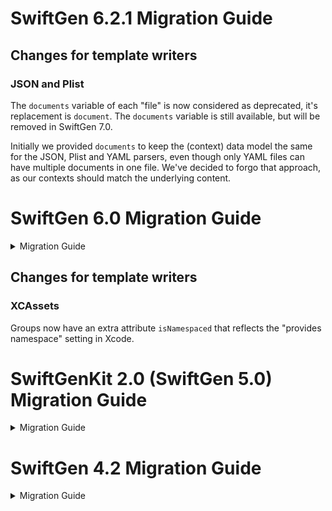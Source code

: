 # SwiftGen 6.2.1 Migration Guide

## Changes for template writers

### JSON and Plist

The `documents` variable of each "file" is now considered as deprecated, it's replacement is `document`. The `documents` variable is still available, but will be removed in SwiftGen 7.0.

Initially we provided `documents` to keep the (context) data model the same for the JSON, Plist and YAML parsers, even though only YAML files can have multiple documents in one file. We've decided to forgo that approach, as our contexts should match the underlying content.

# SwiftGen 6.0 Migration Guide

<details>
<summary>Migration Guide</summary>

## Changes for users

### Strings

The parser will no longer normalize string keys, which can lead to duplicate keys if your file contain similar keys but with different casing. For example, if your file contains:

```
"abcNews.something" = "foo";
"ABCNews.somethingElse" = "bar";
```

SwiftGenKit will no longer consolidate these into one "abcNews" case. It is up to the user to fix this inconsistent casing in their `strings` files, or to adapt a custom template to take that into consideration.

</details>

## Changes for template writers

### XCAssets

Groups now have an extra attribute `isNamespaced` that reflects the "provides namespace" setting in Xcode.

# SwiftGenKit 2.0 (SwiftGen 5.0) Migration Guide

<details>
<summary>Migration Guide</summary>

If you're migrating from SwiftGenKit 1.x to SwiftGenKit 2.0 — which is the case if you are migrating from SwiftGen 4.x to SwiftGen 5.0 — then you should be aware of the following changes in variable names generated in the output context by SwiftGenKit, and adapt your custom templates accordingly to change the name of the variables you use.

## Changes for template writers

As a reminder, you can find all the documentation for the context structures provided as variables to your templates [in the Contexts Documentation folder of this repository](.) — one MarkDown file for each SwiftGen subcommand / SwiftGenKit parser.

### Common changes and the new `--param` flags

One common changes across all templates is that the `enumName` variable (or `sceneEnumName` & `segueEnumName` for storyboards) have been replaced by their `param.enumName` counterparts. Those are variables provided by the user via the `--param enumName=…` flag during SwiftGen's command line invocation.

This means that you are now also responsible for providing a default value for those `param.enumName` if you use them, in case the user didn't provide the `--param enumName=…` flag at all. You can use that with Stencil's `default` filter, e.g. `enum {{param.enumName|default:"Assets"}}`

You can also take advantage of that new `--param` feature to make your own templates more customizable, by allowing users to provide arbitrary values via the command line, e.g. using `{{param.foo|default:"Foo"}}` and `{{param.bar|default:"-"}}` in your templates to let users provide custom values using `--param foo=MyFoo --param bar=_`. Just don't forget to document the available params somewhere to let the users of your templates know about those.

### Colors

_📖 see the full context structure [in the documentation here](Colors.md)._

- `enumName` has been replaced by `param.enumName` — [see above](#common-changes-and-the-new---param-flags).
- `colors` has been replaced by the `palettes` array, each entry having a `name` and a `colors` property.
- for each `color`:
  - `rgb` and `rgba` have been removed, as they can be composed from the other components (e.g. `#{{color.red}}{{color.green}}{{color.blue}}{{color.alpha}}`).

### Fonts

_📖 see the full context structure [in the documentation here](Fonts.md)._

- `enumName` has been replaced by `param.enumName` — [see above](#common-changes-and-the-new---param-flags).
- for each `font`:
  - `fontName` has been replaced by the `name` property.

### XCAssets (formerly Images)

_📖 see the full context structure [in the documentation here](Assets.md)._

- `enumName` has been replaced by `param.enumName` — [see above](#common-changes-and-the-new---param-flags).
- `images` is deprecated. The new root key is named `catalogs` and contains the structured information.

### Storyboards

_📖 see the full context structure [in the documentation here](Storyboards.md)._

- `extraImports` has been renamed `modules` (see [SwiftGen/SwftGen#243](https://github.com/SwiftGen/SwiftGen/pull/243))
- `sceneEnumName` has been replaced by `param.sceneEnumName` — [see above](#common-changes-and-the-new---param-flags).
- `segueEnumName` has been replaced by `param.segueEnumName` — [see above](#common-changes-and-the-new---param-flags).
- for each `scene`:
  - `isBaseViewController` has been removed. You can replace it with a test for `baseType == "ViewController"` as Stencil now implements the `==` test operator.

### Strings

_📖 see the full context structure [in the documentation here](Strings.md)._

- `enumName` has been replaced by `param.enumName` — [see above](#common-changes-and-the-new---param-flags).
- `strings` and `structuredStrings` have been replaced by the `tables` array, where each table has a structured `levels` property.
- `tableName` has been superseded by `tables` array, where each table has a `name` property.
- for each `level`:
  - `subenums` has been renamed to `children`.
- for each `string`:
  - `keytail` has been renamed to `name`.
  - the `params` structure with the `names`, `typednames`, `types`, `count` and `declarations` arrays have been removed. These have been replaced by `types` which is an array of types. The previous variables can now be reconstructed using template tags now that Stencil has become more powerful.

## Changes for developers using SwiftGenKit as a dependency

Previously the parser context generation method (`stencilContext()`) accepted parameters such as `enumName`, this has been removed in favor of the `--param` system.

Templates will automatically receive a `param` object with parameters from the CLI invocation, and should provide default values in case no value was present in the invocation.

</details>

# SwiftGen 4.2 Migration Guide

<details>
<summary>Migration Guide</summary>

## Deprecated context variables in SwiftGen 4.2 ##

The following Stencil context variables have been renamed or replaced in SwiftGen 4.2.
They will no longer be available after the next major release of SwiftGen 5.0.

**If you wrote custom templates for SwiftGen, we advise you to migrate your template to use to these new context variables** instead of the old one so that they'll continue to work in 4.2 but also in the upcoming 5.0.

### Colors ###

- `enumName`: has been replaced by `param.enumName`, should provide default value.
- `rgb` and `rgba` (for each color): can be composed from the other components.

### Fonts ###

- `enumName`: has been replaced by `param.enumName`, should provide default value.
- `fontName` (for each font): has been replaced by the `name` property.

### Images ###

- `enumName`: has been replaced by `param.enumName`, should provide default value.
- `images`: just old, `catalogs` contains the structured information.

### Storyboards ###

- `extraImports`: replaced by `modules` (https://github.com/SwiftGen/SwiftGen/pull/243)
- `sceneEnumName`: has been replaced by `param. sceneEnumName`, should provide default value.
- `segueEnumName`: has been replaced by `param. segueEnumName `, should provide default value.template using Stencil.
- For each `scene`:
  - `isBaseViewController`: removed. You can replace it with a test for `baseType == "ViewController"`.

### Strings ###

- `enumName`: has been replaced by `param.enumName`, should provide default value.
- `strings` and `structuredStrings`: replaced by `tables` array, where each table has a structured `levels` property.
- `tableName`: replaced by `tables` array, where each table has a `name` property.
- for each `level`:
  - `subenums`: renamed to `children`.
- for each `string`:
  - `keytail`: renamed to `name`.
  - `params` structure with the `names`, `typednames`, `types`, `count` and `declarations` arrays: removed.
  - These have been replaced by `types` which is an array of types. The previous variables
 can now be reconstructed using template tags now that Stencil has become more powerful.

</details>
